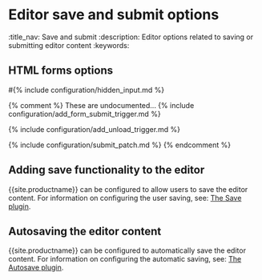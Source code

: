 # Editor save and submit options
:title_nav: Save and submit
:description: Editor options related to saving or submitting editor content
:keywords:

## HTML forms options

#{% include configuration/hidden_input.md %}

{% comment %}
These are undocumented...
{% include configuration/add_form_submit_trigger.md %}

{% include configuration/add_unload_trigger.md %}

{% include configuration/submit_patch.md %}
{% endcomment %}

## Adding save functionality to the editor

{{site.productname}} can be configured to allow users to save the editor content. For information on configuring the user saving, see: [The Save plugin]({{site.baseurl}}/plugins-ref/opensource/save/).

## Autosaving the editor content

{{site.productname}} can be configured to automatically save the editor content. For information on configuring the automatic saving, see: [The Autosave plugin]({{site.baseurl}}/plugins-ref/opensource/autosave/).
